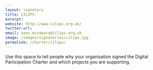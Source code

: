 ```yaml
---
layout: signatory
title: CILIPS
excerpt: 
website: http://www.cilips.org.uk/
twitter-url:
email: sean.mcnamara@cilips.org.uk
image: /images/signatories/cilips.jpg
permalink: /charter/cilips/
---
```



Use this space to tell people why your organisation signed the Digital Participation Charter and which projects you are supporting.
